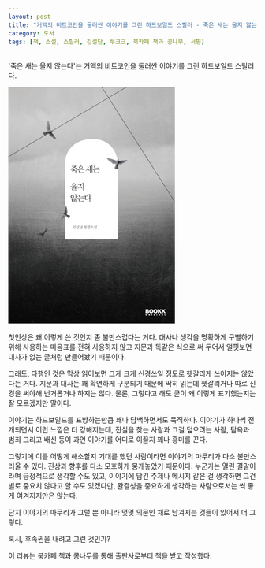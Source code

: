 ```yaml
---
layout: post
title: "거액의 비트코인을 둘러싼 이야기를 그린 하드보일드 스릴러 - 죽은 새는 울지 않는다"
category: 도서
tags: [책, 소설, 스릴러, 김설단, 부크크, 북카페 책과 콩나무, 서평]
---
```


'죽은 새는 울지 않는다'는
거액의 비트코인을 둘러싼 이야기를 그린 하드보일드 스릴러다.

![표지](/images/dead-birds-dont-cry-book-h480.jpg)

첫인상은 왜 이렇게 쓴 것인지 좀 불만스럽다는 거다.
대사나 생각을 명확하게 구별하기 위해 사용하는 따옴표를 전혀 사용하지 않고
지문과 똑같은 식으로 써 두어서 얼핏보면 대사가 없는 글처럼 만들어놨기 때문이다.

그래도, 다행인 것은 막상 읽어보면 그게 크게 신경쓰일 정도로 헷갈리게 쓰이지는 않았다는 거다.
지문과 대사는 꽤 확연하게 구분되기 때문에 딱히 읽는데 헷갈리거나 따로 신경을 써야해 번거롭거나 하지는 않다.
물론, 그렇다고 해도 굳이 왜 이렇게 표기했는지는 잘 모르겠지만 말이다.

이야기는 하드보일드를 표방하는만큼 꽤나 담백하면서도 묵직하다.
이야기가 하나씩 전개되면서 이런 느낌은 더 강해지는데,
진실을 찾는 사람과 그걸 덮으려는 사람,
탐욕과 범죄 그리고 배신 등이 과연 이야기를 어디로 이끌지 꽤나 흥미를 끈다.

그렇기에 이를 어떻게 해소할지 기대를 했던 사람이라면
이야기의 마무리가 다소 불만스러울 수 있다.
진상과 향후를 다소 모호하게 뭉개놓았기 때문이다.
누군가는 열린 결말이라며 긍정적으로 생각할 수도 있고,
이야기에 담긴 주제나 메시지 같은 걸 생각하면 그건 별로 중요치 않다고 할 수도 있겠다만,
완결성을 중요하게 생각하는 사람으로서는 썩 좋게 여겨지지만은 않는다.

단지 이야기의 마무리가 그럴 뿐 아니라
몇몇 의문인 채로 남겨지는 것들이 있어서 더 그렇다.

혹시, 후속권을 내려고 그런 것인가?



<div class="im im-info">
이 리뷰는 북카페 책과 콩나무를 통해 출판사로부터 책을 받고 작성했다.
</div>
